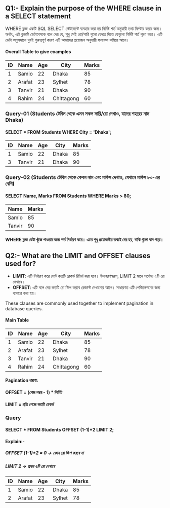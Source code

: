 ## Q1:- Explain the purpose of the WHERE clause in a SELECT statement
WHERE ক্লজ একটি SQL SELECT স্টেটমেন্টে ব্যবহার করা হয় নির্দিষ্ট শর্ত অনুযায়ী তথ্য ফিল্টার করার জন্য। অর্থাৎ, এই ক্লজটি ডেটাবেসকে বলে দেয় যে, শুধু সেই রো/সারি গুলো ফেরত দিতে যেগুলো নির্দিষ্ট শর্ত পূরণ করে। এটি ডেটা অনুসন্ধানে খুবই গুরুত্বপূর্ণ কারণ এটি আমাদের প্রয়োজন অনুযায়ী ফলাফল কমিয়ে আনে।
#### Overall Table to give examples
| ID | Name   | Age | City       | Marks |
| -- | ------ | --- | ---------- | ----- |
| 1  | Samio  | 22  | Dhaka      | 85    |
| 2  | Arafat | 23  | Sylhet     | 78    |
| 3  | Tanvir | 21  | Dhaka      | 90    |
| 4  | Rahim  | 24  | Chittagong | 60    |

### Query-01 (Students টেবিল থেকে এমন সকল সারি/রো দেখাও, যাদের শহরের নাম Dhaka)
#### SELECT * FROM Students WHERE City = 'Dhaka';

| ID | Name   | Age | City  | Marks |
| -- | ------ | --- | ----- | ----- |
| 1  | Samio  | 22  | Dhaka | 85    |
| 3  | Tanvir | 21  | Dhaka | 90    |

### Query-02 (Students টেবিল থেকে কেবল নাম এবং মার্কস দেখাও, যেখানে মার্কস ৮০-এর বেশি)
#### SELECT Name, Marks FROM Students WHERE Marks > 80;

| Name   | Marks |
| ------ | ----- |
| Samio  | 85    |
| Tanvir | 90    |

#### WHERE ক্লজ ডেটা খুঁজে পাওয়ার জন্য শর্ত নির্ধারণ করে। এতে শুধু প্রয়োজনীয় তথ্যই বের হয়, বাকি গুলো বাদ পড়ে।

## Q2:- What are the LIMIT and OFFSET clauses used for?

- **LIMIT**: এটি নির্ধারণ করে মোট কতটি রেকর্ড রিটার্ন করা হবে। উদাহরণস্বরূপ, LIMIT 2 মানে সর্বোচ্চ ২টি রো দেখাবে।
- **OFFSET**: এটি বলে দেয় কতটি রো স্কিপ করবে রেজাল্ট দেখানোর আগে। সাধারণত এটি পেজিনেশনের জন্য ব্যবহার করা হয়।

These clauses are commonly used together to implement pagination in database queries.
#### Main Table
| ID | Name   | Age | City       | Marks |
| -- | ------ | --- | ---------- | ----- |
| 1  | Samio  | 22  | Dhaka      | 85    |
| 2  | Arafat | 23  | Sylhet     | 78    |
| 3  | Tanvir | 21  | Dhaka      | 90    |
| 4  | Rahim  | 24  | Chittagong | 60    |
#### Pagination ধারণা:
#### OFFSET = (পেজ নম্বর - 1) * লিমিট
#### LIMIT = প্রতি পেজে কতটি রেকর্ড
### Query
#### SELECT * FROM Students OFFSET (1-1)*2 LIMIT 2;
#### Explain:-
##### OFFSET (1-1)*2 = 0 → কোন রো স্কিপ করবে না
##### LIMIT 2 → প্রথম ২টি রো দেখাবে
| ID | Name   | Age | City       | Marks |
| -- | ------ | --- | ---------- | ----- |
| 1  | Samio  | 22  | Dhaka      | 85    |
| 2  | Arafat | 23  | Sylhet     | 78    |
